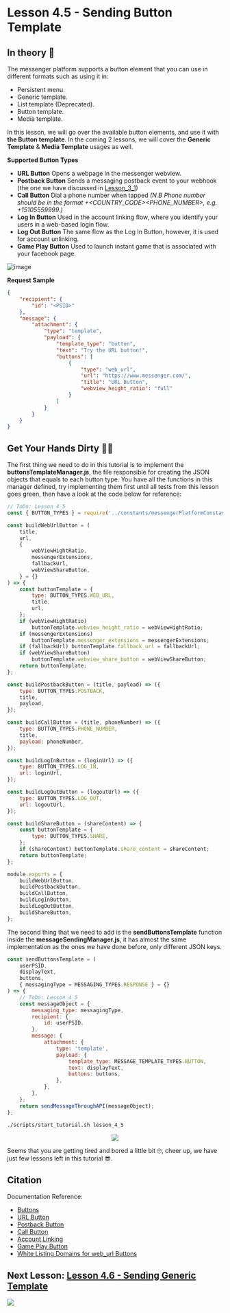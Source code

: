 # Lesson 4.5 - Sending Button Template

## In theory 📖

The messenger platform supports a button element that you can use in different formats such as using it in:

-   Persistent menu.
-   Generic template.
-   List template (Deprecated).
-   Button template.
-   Media template.

In this lesson, we will go over the available button elements, and use it with **the Button template**. In the coming 2 lessons, we will cover the **Generic Template** & **Media Template** usages as well.

**Supported Button Types**

-   **URL Button** Opens a webpage in the messenger webview.
-   **Postback Button** Sends a messaging postback event to your webhook (the one we have discussed in [Lesson_3_1](ds))
-   **Call Button** Dial a phone number when tapped _(N.B Phone number should be in the format +<COUNTRY_CODE><PHONE_NUMBER>, e.g. +15105559999.)_
-   **Log In Button** Used in the account linking flow, where you identify your users in a web-based login flow.
-   **Log Out Button** The same flow as the Log In Button, however, it is used for account unlinking.
-   **Game Play Button** Used to launch instant game that is associated with your facebook page.

![image](https://github.com/mohamedluay/Messenger_Platform_Tutorial_TDD/blob/master/tutorials/english/images/lesson_4_5_im1.png)

**Request Sample**

```json
{
    "recipient": {
        "id": "<PSID>"
    },
    "message": {
        "attachment": {
            "type": "template",
            "payload": {
                "template_type": "button",
                "text": "Try the URL button!",
                "buttons": [
                    {
                        "type": "web_url",
                        "url": "https://www.messenger.com/",
                        "title": "URL Button",
                        "webview_height_ratio": "full"
                    }
                ]
            }
        }
    }
}
```

## Get Your Hands Dirty 👩‍💻

The first thing we need to do in this tutorial is to implement the **buttonsTemplateManager.js**, the file responsible for creating the JSON objects that equals to each button type. You have all the functions in this manager defined, try implementing them first until all tests from this lesson goes green, then have a look at the code below for reference:

```javascript
// ToDo: Lesson 4_5
const { BUTTON_TYPES } = require('../constants/messengerPlatformConstants');

const buildWebUrlButton = (
    title,
    url,
    {
        webViewHightRatio,
        messengerExtensions,
        fallbackUrl,
        webViewShareButton,
    } = {}
) => {
    const buttonTemplate = {
        type: BUTTON_TYPES.WEB_URL,
        title,
        url,
    };
    if (webViewHightRatio)
        buttonTemplate.webview_height_ratio = webViewHightRatio;
    if (messengerExtensions)
        buttonTemplate.messenger_extensions = messengerExtensions;
    if (fallbackUrl) buttonTemplate.fallback_url = fallbackUrl;
    if (webViewShareButton)
        buttonTemplate.webview_share_button = webViewShareButton;
    return buttonTemplate;
};

const buildPostbackButton = (title, payload) => ({
    type: BUTTON_TYPES.POSTBACK,
    title,
    payload,
});

const buildCallButton = (title, phoneNumber) => ({
    type: BUTTON_TYPES.PHONE_NUMBER,
    title,
    payload: phoneNumber,
});

const buildLogInButton = (loginUrl) => ({
    type: BUTTON_TYPES.LOG_IN,
    url: loginUrl,
});

const buildLogOutButton = (logoutUrl) => ({
    type: BUTTON_TYPES.LOG_OUT,
    url: logoutUrl,
});

const buildShareButton = (shareContent) => {
    const buttonTemplate = {
        type: BUTTON_TYPES.SHARE,
    };
    if (shareContent) buttonTemplate.share_content = shareContent;
    return buttonTemplate;
};

module.exports = {
    buildWebUrlButton,
    buildPostbackButton,
    buildCallButton,
    buildLogInButton,
    buildLogOutButton,
    buildShareButton,
};
```

The second thing that we need to add is the **sendButtonsTemplate** function inside the **messageSendingManager.js**, it has almost the same implementation as the ones we have done before, only different JSON keys.

```javascript
const sendButtonsTemplate = (
    userPSID,
    displayText,
    buttons,
    { messagingType = MESSAGING_TYPES.RESPONSE } = {}
) => {
    // ToDo: Lesson 4_5
    const messageObject = {
        messaging_type: messagingType,
        recipient: {
            id: userPSID,
        },
        message: {
            attachment: {
                type: 'template',
                payload: {
                    template_type: MESSAGE_TEMPLATE_TYPES.BUTTON,
                    text: displayText,
                    buttons: buttons,
                },
            },
        },
    };
    return sendMessageThroughAPI(messageObject);
};
```

```sh
./scripts/start_tutorial.sh lesson_4_5
```

<p align="center">
  <img src="https://media.giphy.com/media/l0Ex4RrzA2LbaJJba/giphy.gif" />
</p>

Seems that you are getting tired and bored a little bit 🙄, cheer up, we have just few lessons left in this tutorial 😎.

## Citation

Documentation Reference:

-   [Buttons](https://developers.facebook.com/docs/messenger-platform/send-messages/buttons)
-   [URL Button](https://developers.facebook.com/docs/messenger-platform/reference/buttons/url)
-   [Postback Button](https://developers.facebook.com/docs/messenger-platform/reference/buttons/postback)
-   [Call Button](https://developers.facebook.com/docs/messenger-platform/reference/buttons/call)
-   [Account Linking](https://developers.facebook.com/docs/messenger-platform/identity/account-linking)
-   [Game Play Button](https://developers.facebook.com/docs/messenger-platform/reference/buttons/game-play)
-   [White Listing Domains for web_url Buttons](https://developers.facebook.com/docs/messenger-platform/reference/messenger-profile-api/domain-whitelisting)

## Next Lesson: [Lesson 4.6 - Sending Generic Template](Lesson_4_6.md)

[<img src="https://img.shields.io/badge/@_mluay%20-%231DA1F2.svg?&style=for-the-badge&logo=Twitter&logoColor=white"/>](https://twitter.com/_mluay)
